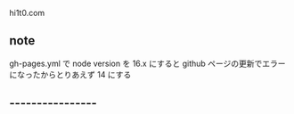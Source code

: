 hi1t0.com

## note

gh-pages.yml で node version を 16.x にすると github ページの更新でエラーになったからとりあえず 14 にする

## ----------------